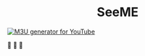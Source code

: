 
<h1 align="center"> SeeME </h1>

[![M3U generator for YouTube](https://github.com/bmeidch/bemu/actions/workflows/pipa.yml/badge.svg)](https://github.com/bmeidch/bemu/actions/workflows/pipa.yml)

🙂 🙂 🙂
